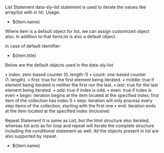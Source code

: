 List Statement
data-sly-list statement is used to iterate the values like array/list with in htl.
	Usage:
<ul data-sly-list="${ currentPage.listChildren }">
   <li>  ${item.name} </li>
</ul>
	Where item is a default object for list, we can assign customized object also.   In addition to that itemList is also a default object.

In case of default identifier:

<ul data-sly-list="${currentPage.listChildren}">
   <li data-sly-test="${ itemList.even}">${item.title}</li>
</ul>

Below are the default objects used in the data-sly-list

•	index: zero-based counter (0..length-1)
•	count: one-based counter (1..length).
•	first: true for the first element being iterated.
•	middle: true if element being iterated is neither the first nor the last.
•	last: true for the last element being iterated.
•	odd: true if index is odd.
•	even: true if index is even
•	begin: iteration begins at the item located at the specified index; first item of the collection has index 0
•	step: iteration will only process every step items of the collection, starting with the first one
•	end: iteration ends at the item located at the specified index (inclusive)


Repeat Statement
It is same as List, but the html structure also iterated, whereas list acts as for loop and repeat will iterate the complete structure including the conditional statement as well.  All the objects present in list are also supported by repeat.
<ul data-sly-repeat="${ currentPage.listChildren }">
   <li>  ${item.name} </li>	
</ul>
